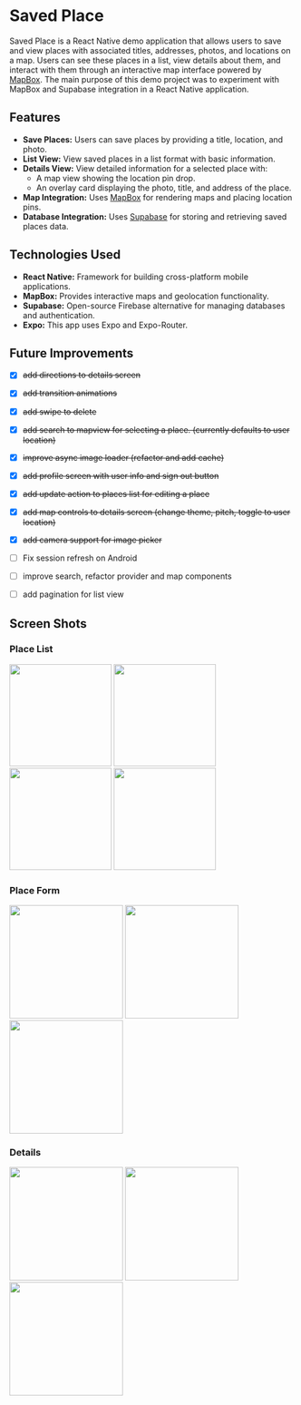 # Saved Place

Saved Place is a React Native demo application that allows users to save and view places with associated titles, addresses, photos, and locations on a map. 
Users can see these places in a list, view details about them, and interact with them through an interactive map interface powered by [MapBox](https://www.mapbox.com/).
The main purpose of this demo project was to experiment with MapBox and Supabase integration in a React Native application. 

## Features

- **Save Places:** Users can save places by providing a title, location, and photo.
- **List View:** View saved places in a list format with basic information.
- **Details View:** View detailed information for a selected place with:
  - A map view showing the location pin drop.
  - An overlay card displaying the photo, title, and address of the place.
- **Map Integration:** Uses [MapBox](https://www.mapbox.com/) for rendering maps and placing location pins.
- **Database Integration:** Uses [Supabase](https://supabase.io/) for storing and retrieving saved places data.

## Technologies Used

- **React Native:** Framework for building cross-platform mobile applications.
- **MapBox:** Provides interactive maps and geolocation functionality.
- **Supabase:** Open-source Firebase alternative for managing databases and authentication.
- **Expo:** This app uses Expo and Expo-Router.

## Future Improvements
- [x] ~~add directions to details screen~~
- [x] ~~add transition animations~~
- [x] ~~add swipe to delete~~
- [x] ~~add search to mapview for selecting a place. (currently defaults to user location)~~
- [x] ~~improve async image loader (refactor and add cache)~~
- [x] ~~add profile screen with user info and sign out button~~
- [x] ~~add update action to places list for editing a place~~
- [x] ~~add map controls to details screen (change theme, ~~pitch~~, ~~toggle to user location~~)~~
- [x] ~~add camera support for image picker~~
- [ ] Fix session refresh on Android
- [ ] improve search, refactor provider and map components
- [ ] add pagination for list view


## Screen Shots

### Place List
<img width="180" src="https://github.com/user-attachments/assets/6939b2c4-e9f8-4f6a-ba77-9df841625c23">
<img width="180" src="https://github.com/user-attachments/assets/3f6f9266-ec5e-48ba-a38b-7c892b571827">
<img width="180" src="https://github.com/user-attachments/assets/e965c27a-d8be-45d2-a0db-effb8c16285d">
<img width="180" src="https://github.com/user-attachments/assets/e485d4f9-b684-4186-9610-f3a0fa7d8386">

### Place Form
<img width="200" src="https://github.com/user-attachments/assets/1c671c23-872d-41ff-990f-c290dda93aa9">
<img width="200" src="https://github.com/user-attachments/assets/19c7718a-e43f-43e8-9fd5-d36bfaa41434">
<img width="200" src="https://github.com/user-attachments/assets/c2b513dd-b912-41c0-9f5a-16acbb3a9064">

### Details
<img width="200" src="https://github.com/user-attachments/assets/f7b15d93-dd4b-4798-8852-095074f94a26">
<img width="200" src="https://github.com/user-attachments/assets/64477499-282c-4871-aaad-2a9ac54da6e5">
<img width="200" src="https://github.com/user-attachments/assets/88122658-9aa3-48d3-a02c-009a2e013e01">

